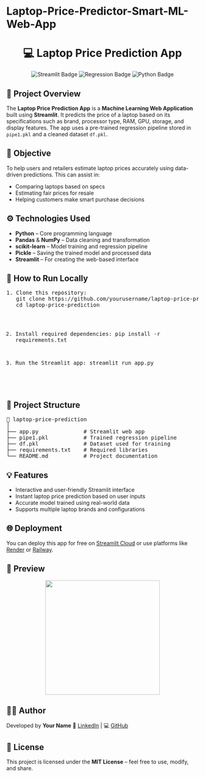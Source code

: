 # Laptop-Price-Predictor-Smart-ML-Web-App

<h1 align="center">💻 Laptop Price Prediction App</h1>

<p align="center">
  <img src="https://img.shields.io/badge/Framework-Streamlit-ff4b4b?style=for-the-badge&logo=streamlit&logoColor=white" alt="Streamlit Badge">
  <img src="https://img.shields.io/badge/Machine%20Learning-Regression-blue?style=for-the-badge" alt="Regression Badge">
  <img src="https://img.shields.io/badge/Language-Python-yellow?style=for-the-badge&logo=python&logoColor=white" alt="Python Badge">
</p>

<h2>📘 Project Overview</h2>
<p>
The <strong>Laptop Price Prediction App</strong> is a <strong>Machine Learning Web Application</strong> built using <strong>Streamlit</strong>.  
It predicts the price of a laptop based on its specifications such as brand, processor type, RAM, GPU, storage, and display features.  
The app uses a pre-trained regression pipeline stored in <code>pipe1.pkl</code> and a cleaned dataset <code>df.pkl</code>.
</p>

<h2>🎯 Objective</h2>
<p>
To help users and retailers estimate laptop prices accurately using data-driven predictions.  
This can assist in:
<ul>
  <li>Comparing laptops based on specs</li>
  <li>Estimating fair prices for resale</li>
  <li>Helping customers make smart purchase decisions</li>
</ul>
</p>

<h2>⚙️ Technologies Used</h2>
<ul>
  <li><strong>Python</strong> – Core programming language</li>
  <li><strong>Pandas</strong> & <strong>NumPy</strong> – Data cleaning and transformation</li>
  <li><strong>scikit-learn</strong> – Model training and regression pipeline</li>
  <li><strong>Pickle</strong> – Saving the trained model and processed data</li>
  <li><strong>Streamlit</strong> – For creating the web-based interface</li>
</ul>

<h2>🚀 How to Run Locally</h2>
<pre>
1. Clone this repository:
   git clone https://github.com/yourusername/laptop-price-prediction.git
   cd laptop-price-prediction

2. Install required dependencies:
   pip install -r requirements.txt

3. Run the Streamlit app:
   streamlit run app.py
</pre>

<h2>📂 Project Structure</h2>
<pre>
📁 laptop-price-prediction
│
├── app.py              # Streamlit web app
├── pipe1.pkl           # Trained regression pipeline
├── df.pkl              # Dataset used for training
├── requirements.txt    # Required libraries
└── README.md           # Project documentation
</pre>

<h2>💡 Features</h2>
<ul>
  <li>Interactive and user-friendly Streamlit interface</li>
  <li>Instant laptop price prediction based on user inputs</li>
  <li>Accurate model trained using real-world data</li>
  <li>Supports multiple laptop brands and configurations</li>
</ul>

<h2>🌐 Deployment</h2>
<p>
You can deploy this app for free on 
<a href="https://share.streamlit.io/" target="_blank">Streamlit Cloud</a>  
or use platforms like <a href="https://render.com/" target="_blank">Render</a> or <a href="https://railway.app/" target="_blank">Railway</a>.
</p>

<h2>📸 Preview</h2>
<p align="center">
  <img src="https://streamlit.io/images/brand/streamlit-logo-secondary-colormark-darktext.png" width="300">
</p>

<h2>👨‍💻 Author</h2>
<p>
Developed by <strong>Your Name</strong>  
💼 <a href="https://www.linkedin.com/in/yourprofile/" target="_blank">LinkedIn</a> | 
💻 <a href="https://github.com/yourusername" target="_blank">GitHub</a>
</p>

<h2>📜 License</h2>
<p>
This project is licensed under the <strong>MIT License</strong> – feel free to use, modify, and share.
</p>
